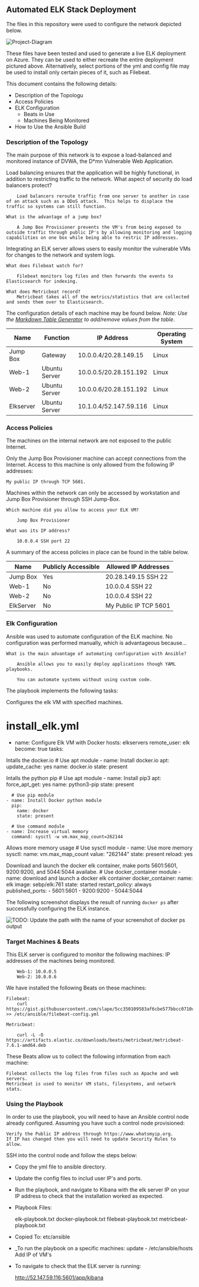 ## Automated ELK Stack Deployment

The files in this repository were used to configure the network depicted below.

![Project-Diagram](https://user-images.githubusercontent.com/97464485/170156154-f1c9a131-411a-4623-b953-2804ede5aed7.png)


These files have been tested and used to generate a live ELK deployment on Azure. They can be used to either recreate the entire deployment pictured above. Alternatively, select portions of the yml and config file may be used to install only certain pieces of it, such as Filebeat.


This document contains the following details:
- Description of the Topologu
- Access Policies
- ELK Configuration
  - Beats in Use
  - Machines Being Monitored
- How to Use the Ansible Build


### Description of the Topology

The main purpose of this network is to expose a load-balanced and monitored instance of DVWA, the D*mn Vulnerable Web Application.

Load balancing ensures that the application will be highly functional, in addition to restricting traffic to the network.
	What aspect of security do load balancers protect? 

		Load balancers reroute traffic from one server to another in case of an attack such as a DDoS attack.  This helps to displace the traffic so systems can still function.

	What is the advantage of a jump box?

		A Jump Box Provisioner prevents the VM's from being exposed to outside traffic through public IP's by allowing monitoring and logging capabilities on one box while being able to restric IP addresses.

Integrating an ELK server allows users to easily monitor the vulnerable VMs for changes to the network and system logs.

	What does Filebeat watch for?

		Filebeat monitors log files and then forwards the events to Elasticsearch for indexing.

	What does Metricbeat record?
		Metricbeat takes all of the metrics/statistics that are collected and sends them over to Elasticsearch.

The configuration details of each machine may be found below.
_Note: Use the [Markdown Table Generator](http://www.tablesgenerator.com/markdown_tables) to add/remove values from the table_.

| Name     | Function      | IP Address             | Operating System |
|----------|---------------|------------------------|------------------|
| Jump Box | Gateway       | 10.0.0.4/20.28.149.15  | Linux            |
| Web-1    | Ubuntu Server | 10.0.0.5/20.28.151.192 | Linux            |
| Web-2    | Ubuntu Server | 10.0.0.6/20.28.151.192 | Linux            |
| Elkserver| Ubuntu Server | 10.1.0.4/52.147.59.116 | Linux            |

### Access Policies

The machines on the internal network are not exposed to the public Internet. 

Only the Jump Box Provisioner machine can accept connections from the Internet. Access to this machine is only allowed from the following IP addresses:

	My public IP through TCP 5601.
		
Machines within the network can only be accessed by workstation and Jump Box Provisioner through SSH Jump-Box.

	Which machine did you allow to access your ELK VM?

		Jump Box Provisioner 

	What was its IP address?
		
		10.0.0.4 SSH port 22

A summary of the access policies in place can be found in the table below.


| Name      | Publicly Accessible | Allowed IP Addresses |
|-----------|---------------------|----------------------|
| Jump Box  | Yes                 | 20.28.149.15 SSH 22  |
| Web-1     | No                  | 10.0.0.4 SSH 22      |
| Web-2     | No                  | 10.0.0.4 SSH 22      |
| ElkServer | No                  | My Public IP TCP 5601|

### Elk Configuration

Ansible was used to automate configuration of the ELK machine. No configuration was performed manually, which is advantageous because...

	What is the main advantage of automating configuration with Ansible?

		Ansible allows you to easily deploy applications though YAML playbooks.

		You can automate systems without using custom code.

The playbook implements the following tasks:

Configures the elk VM with specified machines.
# install_elk.yml
- name: Configure Elk VM with Docker
  hosts: elkservers
  remote_user: elk
  become: true
  tasks:

Intalls the docker.io
    # Use apt module
    - name: Install docker.io
      apt:
        update_cache: yes
        name: docker.io
        state: present

Intalls the python pip
      # Use apt module
    - name: Install pip3
      apt:
        force_apt_get: yes
        name: python3-pip
        state: present

      # Use pip module
    - name: Install Docker python module
      pip:
        name: docker
        state: present

      # Use command module
    - name: Increase virtual memory
      command: sysctl -w vm.max_map_count=262144

Allows more memory usage
      # Use sysctl module
    - name: Use more memory
      sysctl:
        name: vm.max_map_count
        value: "262144"
        state: present
        reload: yes

Download and launch the docker elk container, make ports 5601:5601, 9200:9200, and 5044:5044 availabe.
      # Use docker_container module
    - name: download and launch a docker elk container
      docker_container:
        name: elk
        image: sebp/elk:761
        state: started
        restart_policy: always
        published_ports:
          - 5601:5601
          - 9200:9200
          - 5044:5044

The following screenshot displays the result of running `docker ps` after successfully configuring the ELK instance.

![TODO: Update the path with the name of your screenshot of docker ps output](Images/docker_ps_output.png)

### Target Machines & Beats
This ELK server is configured to monitor the following machines:
	IP addresses of the machines being monitored.
		
		Web-1: 10.0.0.5
		Web-2: 10.0.0.6

We have installed the following Beats on these machines:

	Filebeat:
		curl https://gist.githubusercontent.com/slape/5cc350109583af6cbe577bbcc0710c93/raw/eca603b72586fbe148c11f9c87bf96a63cb25760/Filebeat >> /etc/ansible/filebeat-config.yml

	Metricbeat:
		
		curl -L -O https://artifacts.elastic.co/downloads/beats/metricbeat/metricbeat-7.6.1-amd64.deb

These Beats allow us to collect the following information from each machine:

	Filebeat collects the log files from files such as Apache and web servers.
	Metricbeat is used to monitor VM stats, filesystems, and network stats.

### Using the Playbook
In order to use the playbook, you will need to have an Ansible control node already configured. Assuming you have such a control node provisioned: 

	Verify the Public IP address through https://www.whatsmyip.org.
	If IP has changed then you will need to update Security Rules to allow.

SSH into the control node and follow the steps below:

- Copy the yml file to ansible directory.
- Update the config files to includ user IP's and ports.
- Run the playbook, and navigate to Kibana with the elk server IP on your IP address to check that the installation worked as expected.

- Playbook Files:

	elk-playbook.txt
	docker-playbook.txt
	filebeat-playbook.txt
	metricbeat-playbook.txt
- Copied To:
	etc/ansible

- _To run the playbook on a specific machines:
	update - /etc/ansible/hosts
	Add IP of VM's

- To navigate to check that the ELK server is running:

	http://52.147.59.116:5601/app/kibana


